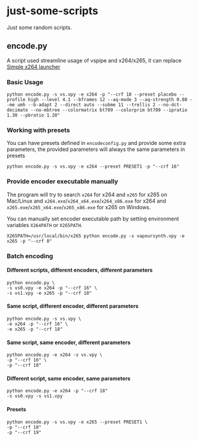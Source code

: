 # just-some-scripts
Just some random scripts.

## encode.py
A script used streamline usage of vspipe and x264/x265, it can replace [Simple x264 launcher](https://github.com/lordmulder/Simple-x264-Launcher)

### Basic Usage

```shell
python encode.py -s vs.vpy -e x264 -p "--crf 18 --preset placebo --profile high --level 4.1 --bframes 12 --aq-mode 3 --aq-strength 0.80 --me umh --b-adapt 2 --direct auto --subme 11 --trellis 2 --no-dct-decimate --no-mbtree --colormatrix bt709 --colorprim bt709 --ipratio 1.30 --pbratio 1.20"
```

### Working with presets
You can have presets defined in `encodeconfig.py` and provide some extra parameters, the provided parameters will always the same parameters in presets
```shell
python encode.py -s vs.vpy -e x264 --preset PRESET1 -p "--crf 16"
```

### Provide encoder executable manually

The program will try to search `x264` for x264 and `x265` for x265 on Mac/Linux and `x264.exe`/`x264_x64.exe`/`x264_x86.exe` for x264 and `x265.exe`/`x265_x64.exe`/`x265_x86.exe` for x265 on Windows.

You can manually set encoder executable path by setting environment variables `X264PATH` or `X265PATH`.

```shell
X265PATH=/usr/local/bin/x265 python encode.py -s vapoursynth.vpy -e x265 -p "--crf 0"
```

### Batch encoding

#### Different scripts, different encoders, different parameters
```shell
python encode.py \
-s vs0.vpy -e x264 -p "--crf 16" \
-s vs1.vpy -e x265 -p "--crf 18"
```

#### Same script, different encoder, different parameters
```shell
python encode.py -s vs.vpy \
-e x264 -p "--crf 16" \
-e x265 -p "--crf 18"
```

#### Same script, same encoder, different parameters
```shell
python encode.py -e x264 -s vs.vpy \
-p "--crf 16" \
-p "--crf 18"
```

#### Different script, same encoder, same parameters
```shell
python encode.py -e x264 -p "--crf 18"
-s vs0.vpy -s vs1.vpy
```

#### Presets
```shell
python encode.py -s vs.vpy -e x265 --preset PRESET1 \
-p "--crf 18"
-p "--crf 19"
```